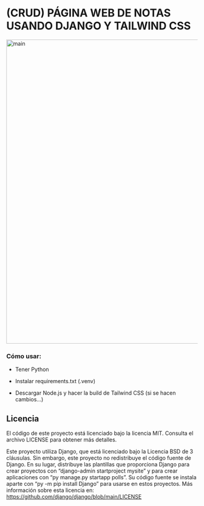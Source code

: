# (CRUD) PÁGINA WEB DE NOTAS USANDO DJANGO Y TAILWIND CSS

<img src="https://github.com/SergiCodeDev/notas-web-dj-tw/blob/main/README/INDEX.png?raw=true" alt="main" width="800" />

### Cómo usar:
- Tener Python

- Instalar requirements.txt (.venv)

- Descargar Node.js y hacer la build de Tailwind CSS (si se hacen cambios...)

## Licencia
El código de este proyecto está licenciado bajo la licencia MIT. Consulta el archivo LICENSE para obtener más detalles.

Este proyecto utiliza Django, que está licenciado bajo la Licencia BSD de 3 cláusulas. Sin embargo, este proyecto no redistribuye el código fuente de Django. En su lugar, distribuye las plantillas que proporciona Django para crear proyectos con “django-admin startproject mysite” y para crear aplicaciones con “py manage.py startapp polls”. Su código fuente se instala aparte con “py -m pip install Django” para usarse en estos proyectos. Más información sobre esta licencia en: <a href="https://github.com/django/django/blob/main/LICENSE" target="_blank">https://github.com/django/django/blob/main/LICENSE</a>
